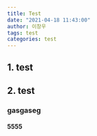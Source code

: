 ```yaml
---
title: Test
date: "2021-04-18 11:43:00"
author: 이창우
tags: test
categories: test
---
```


## 1. test

## 2. test

### gasgaseg

#### 5555
